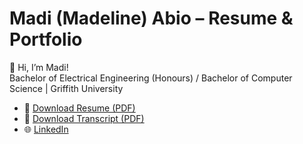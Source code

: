 # Madi (Madeline) Abio – Resume & Portfolio

👋 Hi, I’m Madi!  
Bachelor of Electrical Engineering (Honours) / Bachelor of Computer Science | Griffith University

- 📄 [Download Resume (PDF)](Resume.pdf)  
- 📄 [Download Transcript (PDF)](Transcript.pdf)  
- 🌐 [LinkedIn](https://linkedin.com/in/madiabio)
